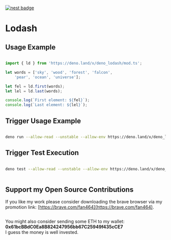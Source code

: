 [![nest badge](https://nest.land/badge.svg)](https://nest.land/package/deno-lodash)

# Lodash

## Usage Example

```ts

import { ld } from 'https://deno.land/x/deno_lodash/mod.ts';

let words = ['sky', 'wood', 'forest', 'falcon', 
    'pear', 'ocean', 'universe'];

let fel = ld.first(words);
let lel = ld.last(words);

console.log(`First element: ${fel}`);
console.log(`Last element: ${lel}`);

```

## Trigger Usage Example

```sh

deno run --allow-read --unstable --allow-env https://deno.land/x/deno_lodash/usage-example.ts

```

## Trigger Test Execution

```sh

deno test --allow-read --unstable --allow-env https://deno.land/x/deno_lodash/test.ts
  
```

## Support my Open Source Contributions

If you like my work please consider downloading the brave browser via my
promotion link: [https://brave.com/fan464](https://brave.com/fan464).

![![](https://brave.com/)](https://brave.com/wp-content/uploads/2019/01/logotype-full-color.svg)  

You might also consider sending some ETH to my wallet: **0x61bcBBdC0Ea8B824247956bb67C25949f435cCE7**  
I guess the money is well invested.